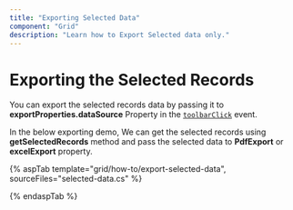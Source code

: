 ```yaml
---
title: "Exporting Selected Data"
component: "Grid"
description: "Learn how to Export Selected data only."
---
```


# Exporting the Selected Records

You can export the selected records data by passing it to **exportProperties.dataSource** Property in the [`toolbarClick`](https://help.syncfusion.com/cr/cref_files/aspnetcore-js2/Syncfusion.EJ2~Syncfusion.EJ2.Grids.Grid~ToolbarClick.html) event.

In the below exporting demo, We can get the selected records using **getSelectedRecords** method and pass the selected data to **PdfExport** or **excelExport** property.

{% aspTab template="grid/how-to/export-selected-data", sourceFiles="selected-data.cs" %}

{% endaspTab %}